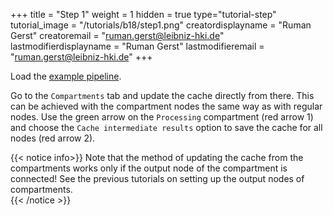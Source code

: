 +++
title = "Step 1"
weight = 1
hidden = true
type="tutorial-step"
tutorial_image = "/tutorials/b18/step1.png"
creatordisplayname = "Ruman Gerst"
creatoremail = "ruman.gerst@leibniz-hki.de"
lastmodifierdisplayname = "Ruman Gerst"
lastmodifieremail = "ruman.gerst@leibniz-hki.de"
+++

Load the [example pipeline](/tutorials/b18/Tutorial_B18.zip). 

Go to the `Compartments` tab and update the cache directly from there. This can be achieved with the compartment nodes the same way as with regular nodes. Use the green arrow on the `Processing` compartment (red arrow 1) and choose the `Cache intermediate results` option to save the cache for all nodes (red arrow 2).

{{< notice info>}}
Note that the method of updating the cache from the compartments works only if the output node of the compartment is connected! See the previous tutorials on setting up the output nodes of compartments.  
{{< /notice >}}
